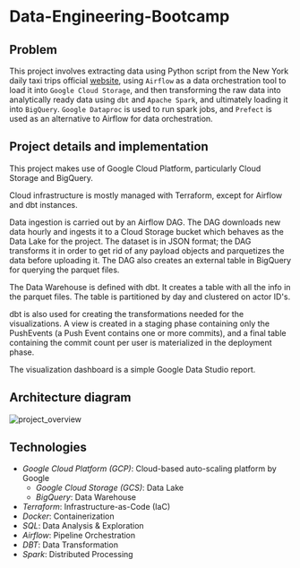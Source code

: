 # Data-Engineering-Bootcamp
## Problem

This project involves extracting data using Python script from the New York daily taxi trips official [website](https://www.nyc.gov/site/tlc/about/tlc-trip-record-data.page), using `Airflow` as a data orchestration tool to load it into `Google Cloud Storage`, and then transforming the raw data into analytically ready data using `dbt` and `Apache Spark`, and ultimately loading it into `BigQuery`. `Google Dataproc` is used to run spark jobs, and `Prefect` is used as an alternative to Airflow for data orchestration.

## Project details and implementation
This project makes use of Google Cloud Platform, particularly Cloud Storage and BigQuery.

Cloud infrastructure is mostly managed with Terraform, except for Airflow and dbt instances.

Data ingestion is carried out by an Airflow DAG. The DAG downloads new data hourly and ingests it to a Cloud Storage bucket which behaves as the Data Lake for the project. The dataset is in JSON format; the DAG transforms it in order to get rid of any payload objects and parquetizes the data before uploading it. The DAG also creates an external table in BigQuery for querying the parquet files.

The Data Warehouse is defined with dbt. It creates a table with all the info in the parquet files. The table is partitioned by day and clustered on actor ID's.

dbt is also used for creating the transformations needed for the visualizations. A view is created in a staging phase containing only the PushEvents (a Push Event contains one or more commits), and a final table containing the commit count per user is materialized in the deployment phase.

The visualization dashboard is a simple Google Data Studio report.

## Architecture diagram

![project_overview](https://user-images.githubusercontent.com/41874704/233907980-bfe1fc26-d5d8-4402-b8f1-01abc4065fa3.png)

## Technologies
* *Google Cloud Platform (GCP)*: Cloud-based auto-scaling platform by Google
  * *Google Cloud Storage (GCS)*: Data Lake
  * *BigQuery*: Data Warehouse
* *Terraform*: Infrastructure-as-Code (IaC)
* *Docker*: Containerization
* *SQL*: Data Analysis & Exploration
* *Airflow*: Pipeline Orchestration
* *DBT*: Data Transformation
* *Spark*: Distributed Processing
